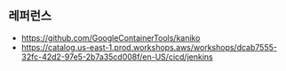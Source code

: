 


## 레퍼런스 ##
* https://github.com/GoogleContainerTools/kaniko
* https://catalog.us-east-1.prod.workshops.aws/workshops/dcab7555-32fc-42d2-97e5-2b7a35cd008f/en-US/cicd/jenkins
